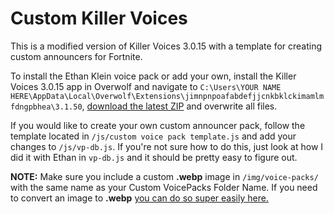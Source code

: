 # Custom Killer Voices

This is a modified version of Killer Voices 3.0.15 with a template for creating custom announcers for Fortnite. 

To install the Ethan Klein voice pack or add your own, install the Killer Voices 3.0.15 app in Overwolf and navigate to `C:\Users\YOUR NAME HERE\AppData\Local\Overwolf\Extensions\jimnpnpoafabdefjjcnkbklckimamlmfdngpbhea\3.1.50`, [download the latest ZIP](https://github.com/jacket430/killervoices430/archive/master.zip) and overwrite all files.

If you would like to create your own custom announcer pack, follow the template located in `/js/custom voice pack template.js` and add your changes to `/js/vp-db.js`. If you're not sure how to do this, just look at how I did it with Ethan in `vp-db.js` and it should be pretty easy to figure out. 

**NOTE:** Make sure you include a custom **.webp** image in `/img/voice-packs/` with the same name as your Custom VoicePacks Folder Name. If you need to convert an image to **.webp** [you can do so super easily here.](https://ezgif.com/jpg-to-webp)
